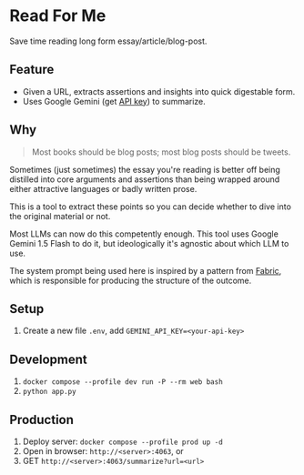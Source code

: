 # Read For Me

Save time reading long form essay/article/blog-post.

## Feature

- Given a URL, extracts assertions and insights into quick digestable form.
- Uses Google Gemini (get [API key](https://aistudio.google.com/app/apikey)) to summarize.

## Why

> Most books should be blog posts; most blog posts should be tweets.

Sometimes (just sometimes) the essay you're reading is better off being distilled into core arguments and assertions than being wrapped around either attractive languages or badly written prose.

This is a tool to extract these points so you can decide whether to dive into the original material or not.

Most LLMs can now do this competently enough. This tool uses Google Gemini 1.5 Flash to do it, but ideologically it's agnostic about which LLM to use.

The system prompt being used here is inspired by a pattern from [Fabric](https://github.com/danielmiessler/fabric/blob/main/patterns/summarize/dmiessler/summarize/system.md), which is responsible for producing the structure of the outcome.

## Setup

1. Create a new file `.env`, add `GEMINI_API_KEY=<your-api-key>`

## Development

1. `docker compose --profile dev run -P --rm web bash`
2. `python app.py`

## Production

1. Deploy server: `docker compose --profile prod up -d`
2. Open in browser: `http://<server>:4063`, or
3. GET `http://<server>:4063/summarize?url=<url>`
